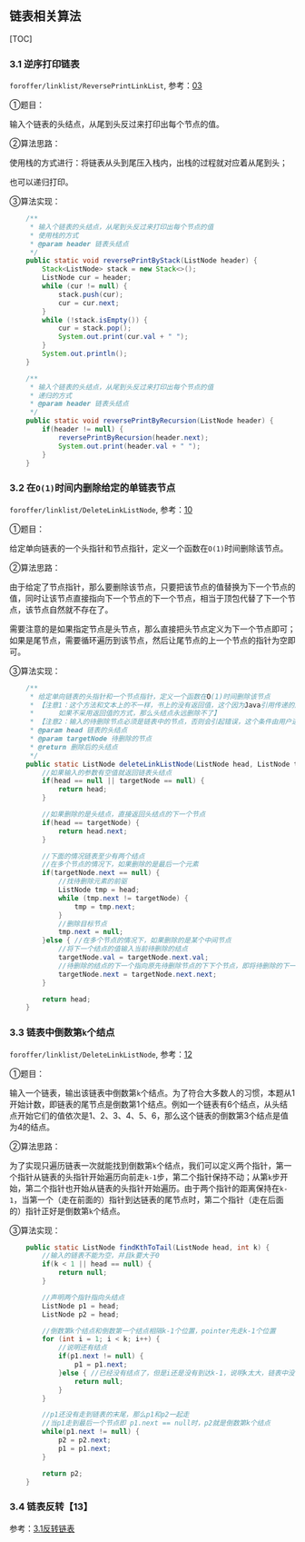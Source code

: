 ## 链表相关算法

[TOC]

### 3.1 逆序打印链表

`foroffer/linklist/ReversePrintLinkList`, 参考：[03](https://github.com/LRH1993/android_interview/blob/master/algorithm/For-offer/03.md)

①题目：

输入个链表的头结点，从尾到头反过来打印出每个节点的值。

②算法思路：

使用栈的方式进行：将链表从头到尾压入栈内，出栈的过程就对应着从尾到头；

也可以递归打印。

③算法实现：

```java
    /**
     * 输入个链表的头结点，从尾到头反过来打印出每个节点的值
     * 使用栈的方式
     * @param header 链表头结点
     */
    public static void reversePrintByStack(ListNode header) {
        Stack<ListNode> stack = new Stack<>();
        ListNode cur = header;
        while (cur != null) {
            stack.push(cur);
            cur = cur.next;
        }
        while (!stack.isEmpty()) {
            cur = stack.pop();
            System.out.print(cur.val + " ");
        }
        System.out.println();
    }

    /**
     * 输入个链表的头结点，从尾到头反过来打印出每个节点的值
     * 递归的方式
     * @param header 链表头结点
     */
    public static void reversePrintByRecursion(ListNode header) {
        if(header != null) {
            reversePrintByRecursion(header.next);
            System.out.print(header.val + " ");
        }
    }
```

### 3.2 在`O(1)`时间内删除给定的单链表节点

`foroffer/linklist/DeleteLinkListNode`, 参考：[10](https://github.com/LRH1993/android_interview/blob/master/algorithm/For-offer/10.md)

①题目：

给定单向链表的一个头指针和节点指针，定义一个函数在`O(1)`时间删除该节点。

②算法思路：

由于给定了节点指针，那么要删除该节点，只要把该节点的值替换为下一个节点的值，同时让该节点直接指向下一个节点的下一个节点，相当于顶包代替了下一个节点，该节点自然就不存在了。

需要注意的是如果指定节点是头节点，那么直接把头节点定义为下一个节点即可；如果是尾节点，需要循环遍历到该节点，然后让尾节点的上一个节点的指针为空即可。

③算法实现：

```java
    /**
     * 给定单向链表的头指针和一个节点指针，定义一个函数在O(1)时间删除该节点
     * 【注意1：这个方法和文本上的不一样，书上的没有返回值，这个因为Java引用传递的原因，如果删除的节点是头结点，
     *      如果不采用返回值的方式，那么头结点永远删除不了】
     * 【注意2：输入的待删除节点必须是链表中的节点，否则会引起错误，这个条件由用户进行保证】
     * @param head 链表的头结点
     * @param targetNode 待删除的节点
     * @return 删除后的头结点
     */
    public static ListNode deleteLinkListNode(ListNode head, ListNode targetNode) {
        //如果输入的参数有空值就返回链表头结点
        if(head == null || targetNode == null) {
            return head;
        }

        //如果删除的是头结点，直接返回头结点的下一个节点
        if(head == targetNode) {
            return head.next;
        }

        //下面的情况链表至少有两个结点
        //在多个节点的情况下，如果删除的是最后一个元素
        if(targetNode.next == null) {
            //找待删除元素的前驱
            ListNode tmp = head;
            while (tmp.next != targetNode) {
                tmp = tmp.next;
            }
            //删除目标节点
            tmp.next = null;
        }else { //在多个节点的情况下，如果删除的是某个中间节点
            //将下一个结点的值输入当前待删除的结点
            targetNode.val = targetNode.next.val;
            //待删除的结点的下一个指向原先待删除节点的下下个节点，即将待删除的下一个结点删除
            targetNode.next = targetNode.next.next;
        }

        return head;
    }
```

### 3.3 链表中倒数第`k`个结点

`foroffer/linklist/DeleteLinkListNode`, 参考：[12](https://github.com/LRH1993/android_interview/blob/master/algorithm/For-offer/12.md)

①题目：

输入一个链表，输出该链表中倒数第`k`个结点。为了符合大多数人的习惯，本题从1开始计数，即链表的尾节点是倒数第1个结点。例如一个链表有6个结点，从头结点开始它们的值依次是1、2、3、4、5、6，那么这个链表的倒数第3个结点是值为4的结点。

②算法思路：

为了实现只遍历链表一次就能找到倒数第`k`个结点，我们可以定义两个指针，第一个指针从链表的头指针开始遍历向前走`k-1`步，第二个指针保持不动；从第`k`步开始，第二个指针也开始从链表的头指针开始遍历。由于两个指针的距离保持在`k-1`，当第一个（走在前面的）指针到达链表的尾节点时，第二个指针（走在后面的）指针正好是倒数第`k`个结点。

③算法实现：

```java
    public static ListNode findKthToTail(ListNode head, int k) {
        //输入的链表不能为空，并且k要大于0
        if(k < 1 || head == null) {
            return null;
        }

        //声明两个指针指向头结点
        ListNode p1 = head;
        ListNode p2 = head;

        //倒数第k个结点和倒数第一个结点相隔k-1个位置，pointer先走k-1个位置
        for (int i = 1; i < k; i++) {
            //说明还有结点
            if(p1.next != null) {
                p1 = p1.next;
            }else { //已经没有结点了，但是i还是没有到达k-1，说明k太大，链表中没有那么多元素
                return null;
            }
        }

        //p1还没有走到链表的末尾，那么p1和p2一起走
        //当p1走到最后一个节点即 p1.next == null时，p2就是倒数第k个结点
        while(p1.next != null) {
            p2 = p2.next;
            p1 = p1.next;
        }

        return p2;
    }
```

### 3.4 链表反转【13】

参考：[3.1反转链表](https://github.com/tianyalu/Algorithm/blob/master/readme/linklist.md)

